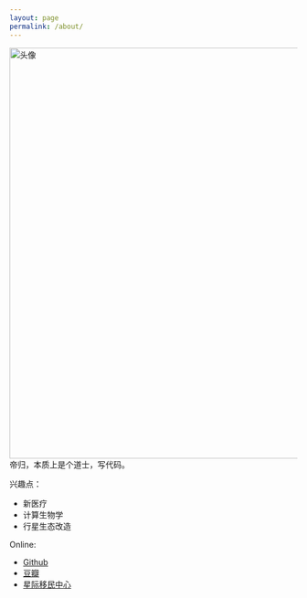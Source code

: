 ```yaml
---
layout: page
permalink: /about/
---
```


<img src="{{ site.url }}/assets/img/fuxi.png" alt="头像" style="width:720px" />

<br>
帝归，本质上是个道士，写代码。

兴趣点：

- 新医疗
- 计算生物学
- 行星生态改造

Online:

- [Github](https://github.com/unionx)
- [豆瓣](http://www.douban.com/people/unionz/)
- [星际移民中心](http://interimm.org/)
